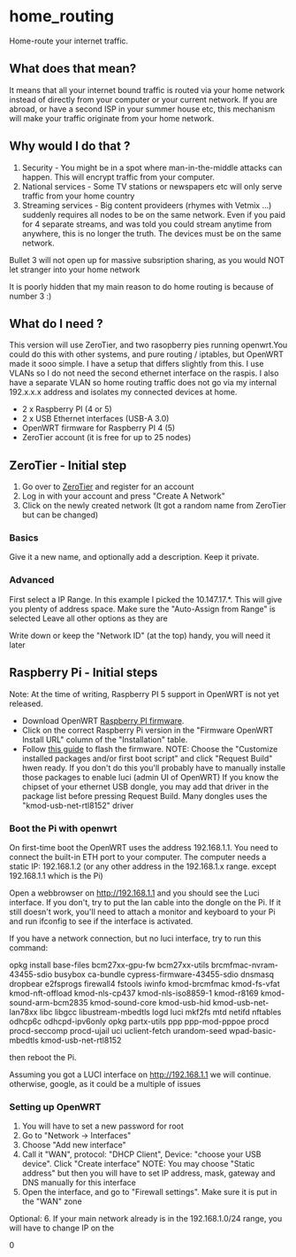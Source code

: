 # home_routing
Home-route your internet traffic.

## What does that mean?

It means that all your internet bound traffic is routed via your home network instead of directly from your computer or your current network.
If you are abroad, or have a second ISP in your summer house etc, this mechanism will make your traffic originate from your home network.

## Why would I do that ?

1. Security - You might be in a spot where man-in-the-middle attacks can happen. This will encrypt traffic from your computer.
2. National services - Some TV stations or newspapers etc will only serve traffic from your home country
3. Streaming services - Big content provideers (rhymes with Vetmix ...) suddenly requires all nodes to be on the same network. Even if you paid for 4 separate streams, and was told you could stream anytime from anywhere, this is no longer the truth. The devices must be on the same network.

Bullet 3 will not open up for massive subsription sharing, as you would NOT let stranger into your home  network

It is poorly hidden that my main reason to do home routing is because of number 3 :)

## What do I need ?

This version will use ZeroTier, and two rasopberry pies running openwrt.You could do this with other systems, and pure routing / iptables, but OpenWRT made it sooo simple.
I have a setup that differs slightly from this. I use VLANs so I do not need the second ethernet interface on the raspis. I also have a separate VLAN so home routing traffic does not go via my internal 192.x.x.x address and isolates my connected devices at home.

- 2 x Raspberry PI (4 or 5)
- 2 x USB Ethernet interfaces (USB-A 3.0)
- OpenWRT firmware for Raspberry PI 4 (5)
- ZeroTier account (it is free for up to 25 nodes)

## ZeroTier - Initial step

1. Go over to [ZeroTier](https://www.zerotier.com/) and register for an account
2. Log in with your account and press "Create A Network"
3. Click on the newly created network (It got a random name from ZeroTier but can be changed)

### Basics
  Give it a new name, and optionally add a description. Keep it private.
   
### Advanced

First select a IP Range. In this example I picked the 10.147.17.*. This will give you plenty of address space.
Make sure the "Auto-Assign from Range" is selected
Leave all other options as they are

Write down or keep the "Network ID" (at the top) handy, you will need it later

## Raspberry Pi - Initial steps

Note: At the time of writing, Raspberry PI 5 support in OpenWRT is not yet released.
- Download OpenWRT [Raspberry PI firmware](https://openwrt.org/toh/raspberry_pi_foundation/raspberry_pi).
- Click on the correct Raspberry Pi version in the "Firmware OpenWRT Install URL" column of the "Installation" table.
- Follow [this guide](https://openwrt.org/toh/raspberry_pi_foundation/raspberry_pi#how_to_flash_openwrt_to_an_sd_card) to flash the firmware.
  NOTE:
    Choose the "Customize installed packages and/or first boot script" and click "Request Build" hwen ready. If you don't do this
    you'll probably have to manually installe those packages to enable luci (admin UI of OpenWRT)
    If you know the chipset of your ethernet USB dongle, you may add that driver in the package list before pressing Request Build.
    Many dongles uses the "kmod-usb-net-rtl8152" driver

### Boot the Pi with openwrt

On first-time boot the OpenWRT uses the address 192.168.1.1. You need to connect the built-in ETH port to your computer. The computer needs a static IP: 192.168.1.2 (or any other address in the 192.168.1.x range. except 192.168.1.1 which is the Pi)

Open a webbrowser on http://192.168.1.1 and you should see the Luci interface. If you don't, try to put the lan cable into the dongle on the Pi. If it still doesn't work, you'll need to attach a monitor and keyboard to your Pi
and run ifconfig to see if the interface is activated.

If you have a network connection, but no luci interface, try to run this command:

  opkg install base-files bcm27xx-gpu-fw bcm27xx-utils brcmfmac-nvram-43455-sdio busybox ca-bundle cypress-firmware-43455-sdio dnsmasq dropbear e2fsprogs firewall4 fstools iwinfo kmod-brcmfmac kmod-fs-vfat kmod-nft-offload kmod-nls-cp437 kmod-nls-iso8859-1 kmod-r8169 kmod-sound-arm-bcm2835 kmod-sound-core kmod-usb-hid kmod-usb-net-lan78xx libc libgcc libustream-mbedtls logd luci mkf2fs mtd netifd nftables odhcp6c odhcpd-ipv6only opkg partx-utils ppp ppp-mod-pppoe procd procd-seccomp procd-ujail uci uclient-fetch urandom-seed wpad-basic-mbedtls kmod-usb-net-rtl8152

then reboot the Pi.

Assuming you got a LUCI interface on http://192.168.1.1 we will continue. otherwise, google, as it could be a multiple of issues

### Setting up OpenWRT

1. You will have to set a new password for root
2. Go to "Network -> Interfaces"
3. Choose "Add new interface"
4. Call it "WAN", protocol: "DHCP Client", Device: "choose your USB device". Click "Create interface"
  NOTE: You may choose "Static address" but then you will have to set IP address, mask, gateway and DNS manually for this interface
5. Open the interface, and go to "Firewall settings". Make sure it is put in the "WAN" zone

Optional:
6. If your main network already is in the 192.168.1.0/24 range, you will have to change IP on the 


  



0


